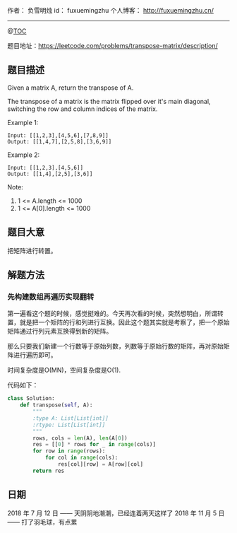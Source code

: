 
作者： 负雪明烛
id：	fuxuemingzhu
个人博客：	http://fuxuemingzhu.cn/

---
@[TOC](目录)

题目地址：https://leetcode.com/problems/transpose-matrix/description/

## 题目描述

Given a matrix A, return the transpose of A.

The transpose of a matrix is the matrix flipped over it's main diagonal, switching the row and column indices of the matrix.

 

Example 1:

    Input: [[1,2,3],[4,5,6],[7,8,9]]
    Output: [[1,4,7],[2,5,8],[3,6,9]]

Example 2:

    Input: [[1,2,3],[4,5,6]]
    Output: [[1,4],[2,5],[3,6]]
 

Note:

1. 1 <= A.length <= 1000
1. 1 <= A[0].length <= 1000

## 题目大意

把矩阵进行转置。

## 解题方法

### 先构建数组再遍历实现翻转

第一遍看这个题的时候，感觉挺难的。今天再次看的时候，突然想明白，所谓转置，就是把一个矩阵的行和列进行互换。因此这个题其实就是考察了，把一个原始矩阵通过行列元素互换得到新的矩阵。

那么只要我们新建一个行数等于原始列数，列数等于原始行数的矩阵，再对原始矩阵进行遍历即可。

时间复杂度是O(MN)，空间复杂度是O(1).

代码如下：

```python
class Solution:
    def transpose(self, A):
        """
        :type A: List[List[int]]
        :rtype: List[List[int]]
        """
        rows, cols = len(A), len(A[0])
        res = [[0] * rows for _ in range(cols)]
        for row in range(rows):
            for col in range(cols):
                res[col][row] = A[row][col]
        return res
```

## 日期

2018 年 7 月 12 日 —— 天阴阴地潮潮，已经连着两天这样了
2018 年 11 月 5 日 —— 打了羽毛球，有点累

